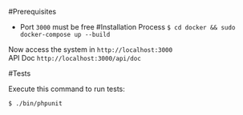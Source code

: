 #Prerequisites
* Port ``3000`` must be free
#Installation Process
``$ cd docker && sudo docker-compose up --build``

Now access the system in ``http://localhost:3000``
<br>
API Doc ``http://localhost:3000/api/doc``

#Tests

Execute this command to run tests:

```bash
$ ./bin/phpunit
```
